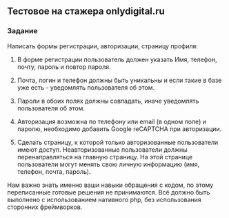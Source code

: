 ## Тестовое на стажера onlydigital.ru

### Задание

Написать формы регистрации, авторизации, страницу профиля:

1.  В форме регистрации пользователь должен указать Имя, телефон, почту, пароль и повтор пароля.

2. Почта, логин и телефон должны быть уникальны и если такие в базе уже есть - уведомлять пользователя об этом.

3. Пароли в обоих полях должны совпадать, иначе уведомлять пользователя об этом.

4. Авторизация возможна по телефону или email (в одном поле) и паролю, необходимо добавить Google reCAPTCHA при авторизации.

5. Сделать страницу, к которой только авторизованные пользователи имеют доступ. Неавторизованные пользователи должны перенаправляться на главную страницу. На этой странице пользователи могут менять свою личную информацию (имя, телефон, почта, пароль).


Нам важно знать именно ваши навыки обращения с кодом, по этому переписанные готовые решения не принимаются. Всё должно быть выполнено с использованием нативного php, без использования сторонних фреймворков.
